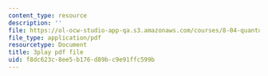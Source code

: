 ```yaml
---
content_type: resource
description: ''
file: https://ol-ocw-studio-app-qa.s3.amazonaws.com/courses/8-04-quantum-physics-i-spring-2016/f8dc623c8ee5b176d89bc9e91ffc599b_gMHkf-107Sw.pdf
file_type: application/pdf
resourcetype: Document
title: 3play pdf file
uid: f8dc623c-8ee5-b176-d89b-c9e91ffc599b
---
```

